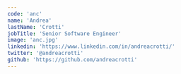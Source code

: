 ```yaml
---
code: 'anc'
name: 'Andrea'
lastName: 'Crotti'
jobTitle: 'Senior Software Engineer'
image: 'anc.jpg'
linkedin: 'https://www.linkedin.com/in/andreacrotti/'
twitter: '@andreacrotti'
github: 'https://github.com/andreacrotti'
---
```

